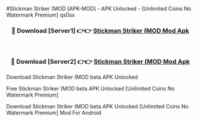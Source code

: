 #Stickman Striker (MOD [APK-MOD] - APK Unlocked - [Unlimited Coins No Watermark Premium] qs0sx



<div align="center">

<h3>🔴 Download [Server1] 👉👉 <a href="https://momento.my/?title=Stickman_Striker_(MOD">Stickman Striker (MOD Mod Apk</a></h3><br>

<h3>🔴 Download [Server2] 👉👉 <a href="https://momento.my/?title=Stickman_Striker_(MOD">Stickman Striker (MOD Mod Apk</a></h3>
</div>



Download Stickman Striker (MOD beta APK Unlocked

Free Stickman Striker (MOD beta APK Unlocked [Unlimited Coins No Watermark Premium]

Download Stickman Striker (MOD beta APK Unlocked [Unlimited Coins No Watermark Premium] Mod For Android
